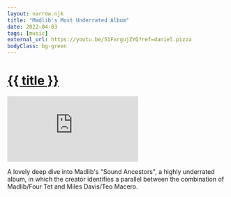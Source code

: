 ```yaml
---
layout: narrow.njk
title: "Madlib's Most Underrated Album"
date: 2022-04-03
tags: [music]
external_url: https://youtu.be/51FxrgujZYQ?ref=daniel.pizza
bodyClass: bg-green
---
```


<h1><a href="{{ external_url }}">{{ title }}</a></h1>

<div class="mt-7 relative w-full pb-[56.25%] overflow-hidden">
  <iframe
    class="absolute top-0 left-0 w-full h-full"
    src="https://www.youtube-nocookie.com/embed/51FxrgujZYQ?si=h3bejLzEzdxIXypb&amp;controls=0"
    title="YouTube video player"
    frameborder="0"
    allow="accelerometer; autoplay; clipboard-write; encrypted-media; gyroscope; picture-in-picture; web-share"
    referrerpolicy="strict-origin-when-cross-origin"
    allowfullscreen>
  </iframe>
</div>

A lovely deep dive into Madlib's "Sound Ancestors", a highly underrated album, in which the creator identifies a parallel between the combination of Madlib/Four Tet and Miles Davis/Teo Macero.
